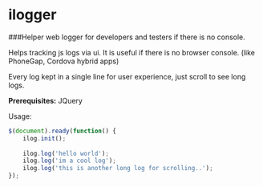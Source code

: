 # ilogger
###Helper web logger for developers and testers if there is no console.

Helps tracking js logs via ui. It is useful if there is no browser console. (like PhoneGap, Cordova hybrid apps)

Every log kept in a single line for user experience, just scroll to see long logs.

**Prerequisites:** JQuery

Usage: 
```js
$(document).ready(function() {
	ilog.init();
	
	ilog.log('hello world');
	ilog.log('im a cool log');
	ilog.log('this is another long log for scrolling..');
});
```
